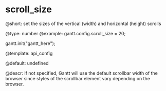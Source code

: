 scroll_size
=============

@short:
	set the sizes of the vertical (width) and horizontal (height) scrolls

@type: number
@example:
gantt.config.scroll_size = 20;

gantt.init("gantt_here");

@template:	api_config


@default: undefined

@descr:
If not specified, Gantt will use the default scrollbar width of the browser since styles of the scrollbar element vary depending on the browser.

